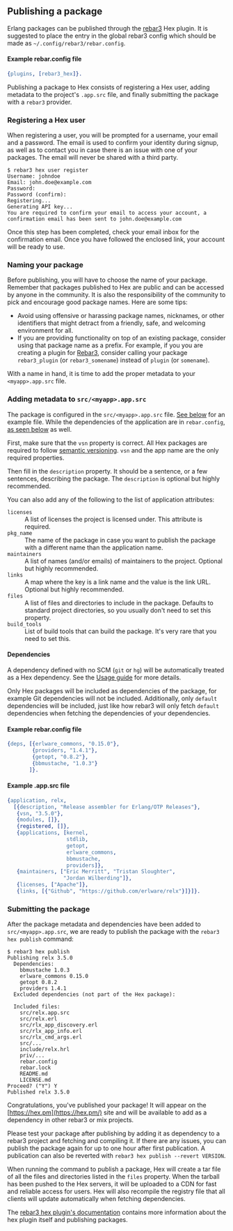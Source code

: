 ## Publishing a package

Erlang packages can be published through the [rebar3](http://rebar3.org) Hex plugin. It is suggested to place the entry in the global rebar3 config which should be made as `~/.config/rebar3/rebar.config`.

#### Example rebar.config file

```erlang
{plugins, [rebar3_hex]}.
```

Publishing a package to Hex consists of registering a Hex user, adding metadata to the project's `.app.src` file, and finally submitting the package with a `rebar3` provider.

### Registering a Hex user

When registering a user, you will be prompted for a username, your email and a password. The email is used to confirm your identity during signup, as well as to contact you in case there is an issue with one of your packages. The email will never be shared with a third party.

```nohighlight
$ rebar3 hex user register
Username: johndoe
Email: john.doe@example.com
Password:
Password (confirm):
Registering...
Generating API key...
You are required to confirm your email to access your account, a confirmation email has been sent to john.doe@example.com

```

Once this step has been completed, check your email inbox for the confirmation email. Once you have followed the enclosed link, your account will be ready to use.

### Naming your package

Before publishing, you will have to choose the name of your package. Remember that packages published to Hex are public and can be accessed by anyone in the community. It is also the responsibility of the community to pick and encourage good package names. Here are some tips:

* Avoid using offensive or harassing package names, nicknames, or other identifiers that might detract from a friendly, safe, and welcoming environment for all.
* If you are providing functionality on top of an existing package, consider using that package name as a prefix. For example, if you you are creating a plugin for [Rebar3](https://github.com/erlang/rebar3), consider calling your package `rebar3_plugin` (or `rebar3_somename`) instead of `plugin` (or `somename`).

With a name in hand, it is time to add the proper metadata to your `<myapp>.app.src` file.

### Adding metadata to `src/<myapp>.app.src`

The package is configured in the `src/<myapp>.app.src` file. [See below](#example-app-src-file) for an example file. While the dependencies of the application are in `rebar.config`, [as seen below](#example-rebar-config-file) as well.

First, make sure that the `vsn` property is correct. All Hex packages are required to follow [semantic versioning](http://semver.org/). `vsn` and the app name are the only required properties.

Then fill in the `description` property. It should be a sentence, or a few sentences, describing the package. The `description` is optional but highly recommended.

You can also add any of the following to the list of application attributes:


<dl class="dl-horizontal">
  <dt><code>licenses</code></dt>
  <dd>A list of licenses the project is licensed under. This attribute is required.</dd>
  <dt><code>pkg_name</code></dt>
  <dd>The name of the package in case you want to publish the package with a different name than the application name.</dd>
  <dt><code>maintainers</code></dt>
  <dd>A list of names (and/or emails) of maintainers to the project. Optional but highly recommended.</dd>
  <dt><code>links</code></dt>
  <dd>A map where the key is a link name and the value is the link URL. Optional but highly recommended.</dd>
  <dt><code>files</code></dt>
  <dd>A list of files and directories to include in the package. Defaults to standard project directories, so you usually don't need to set this property.</dd>
  <dt><code>build_tools</code></dt>
  <dd>List of build tools that can build the package. It's very rare that you need to set this.</dd>
</dl>

#### Dependencies

A dependency defined with no SCM (`git` or `hg`) will be automatically treated as a Hex dependency. See the [Usage guide](/docs/rebar3_usage) for more details.

Only Hex packages will be included as dependencies of the package, for example Git dependencies will not be included. Additionally, only `default` dependencies will be included, just like how rebar3 will only fetch `default` dependencies when fetching the dependencies of your dependencies.

<a id="example-rebar-config-file"></a>

#### Example rebar.config file

```erlang
{deps, [{erlware_commons, "0.15.0"},
        {providers, "1.4.1"},
        {getopt, "0.8.2"},
        {bbmustache, "1.0.3"}
       ]}.

```

<a id="example-app-src-file"></a>

#### Example <myapp>.app.src file

```erlang
{application, relx,
  [{description, "Release assembler for Erlang/OTP Releases"},
   {vsn, "3.5.0"},
   {modules, []},
   {registered, []},
   {applications, [kernel,
                   stdlib,
                   getopt,
                   erlware_commons,
                   bbmustache,
                   providers]},
   {maintainers, ["Eric Merritt", "Tristan Sloughter",
                  "Jordan Wilberding"]},
   {licenses, ["Apache"]},
   {links, [{"Github", "https://github.com/erlware/relx"}]}]}.

```

### Submitting the package

After the package metadata and dependencies have been added to `src/<myapp>.app.src`, we are ready to publish the package with the `rebar3 hex publish` command:

```nohighlight
$ rebar3 hex publish
Publishing relx 3.5.0
  Dependencies:
    bbmustache 1.0.3
    erlware_commons 0.15.0
    getopt 0.8.2
    providers 1.4.1
  Excluded dependencies (not part of the Hex package):

  Included files:
    src/relx.app.src
    src/relx.erl
    src/rlx_app_discovery.erl
    src/rlx_app_info.erl
    src/rlx_cmd_args.erl
    src/...
    include/relx.hrl
    priv/...
    rebar.config
    rebar.lock
    README.md
    LICENSE.md
Proceed? ("Y") Y
Published relx 3.5.0

```

Congratulations, you've published your package! It will appear on the [https://hex.pm](https://hex.pm/) site and will be available to add as a dependency in other rebar3 or mix projects.

Please test your package after publishing by adding it as dependency to a rebar3 project and fetching and compiling it. If there are any issues, you can publish the package again for up to one hour after first publication. A publication can also be reverted with `rebar3 hex publish --revert VERSION`.

When running the command to publish a package, Hex will create a tar file of all the files and directories listed in the `files` property. When the tarball has been pushed to the Hex servers, it will be uploaded to a CDN for fast and reliable access for users. Hex will also recompile the registry file that all clients will update automatically when fetching dependencies.

The [rebar3 hex plugin's documentation](http://www.rebar3.org/v3.0/docs/hex-package-management) contains more information about the hex plugin itself and publishing packages.
